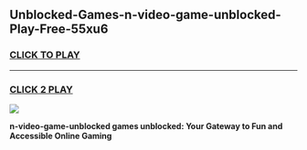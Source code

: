 
## Unblocked-Games-n-video-game-unblocked-Play-Free-55xu6
<h3>
<a href="https://premium76.site?title=n-video-game-unblocked&ref=18A">CLICK TO PLAY</a></h3>
<hr>

<h3>
<a href="https://premium76.site?title=n-video-game-unblocked&ref=18A">CLICK 2 PLAY</a>
  
</h3>

<a href="https://premium76.site?title=n-video-game-unblocked&ref=18A"><img src="https://clearcache.store/games.png"></a>


**n-video-game-unblocked games unblocked: Your Gateway to Fun and Accessible Online Gaming**
